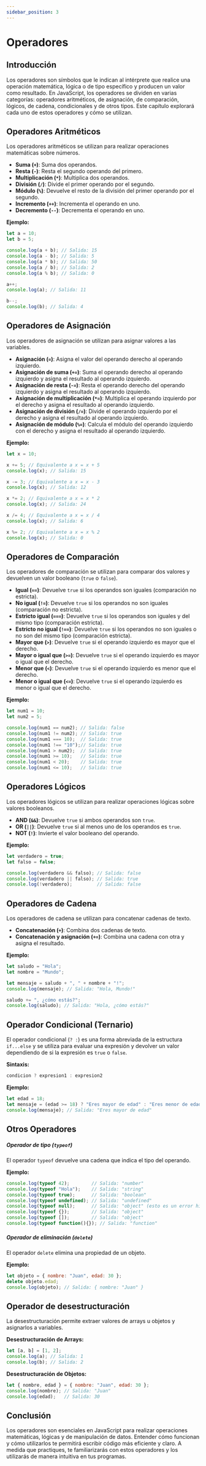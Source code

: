 ```yaml
---
sidebar_position: 3
---
```


# Operadores

## Introducción
Los operadores son símbolos que le indican al intérprete que realice una operación matemática, lógica o de tipo específico y producen un valor como resultado. En JavaScript, los operadores se dividen en varias categorías: operadores aritméticos, de asignación, de comparación, lógicos, de cadena, condicionales y de otros tipos. Este capítulo explorará cada uno de estos operadores y cómo se utilizan.

## Operadores Aritméticos
Los operadores aritméticos se utilizan para realizar operaciones matemáticas sobre números.

- **Suma (`+`)**: Suma dos operandos.
- **Resta (`-`)**: Resta el segundo operando del primero.
- **Multiplicación (`*`)**: Multiplica dos operandos.
- **División (`/`)**: Divide el primer operando por el segundo.
- **Módulo (`%`)**: Devuelve el resto de la división del primer operando por el segundo.
- **Incremento (`++`)**: Incrementa el operando en uno.
- **Decremento (`--`)**: Decrementa el operando en uno.

**Ejemplo:**

```javascript
let a = 10;
let b = 5;

console.log(a + b); // Salida: 15
console.log(a - b); // Salida: 5
console.log(a * b); // Salida: 50
console.log(a / b); // Salida: 2
console.log(a % b); // Salida: 0

a++;
console.log(a); // Salida: 11

b--;
console.log(b); // Salida: 4
```

## Operadores de Asignación
Los operadores de asignación se utilizan para asignar valores a las variables.

- **Asignación (`=`)**: Asigna el valor del operando derecho al operando izquierdo.
- **Asignación de suma (`+=`)**: Suma el operando derecho al operando izquierdo y asigna el resultado al operando izquierdo.
- **Asignación de resta (`-=`)**: Resta el operando derecho del operando izquierdo y asigna el resultado al operando izquierdo.
- **Asignación de multiplicación (`*=`)**: Multiplica el operando izquierdo por el derecho y asigna el resultado al operando izquierdo.
- **Asignación de división (`/=`)**: Divide el operando izquierdo por el derecho y asigna el resultado al operando izquierdo.
- **Asignación de módulo (`%=`)**: Calcula el módulo del operando izquierdo con el derecho y asigna el resultado al operando izquierdo.

**Ejemplo:**

```javascript
let x = 10;

x += 5; // Equivalente a x = x + 5
console.log(x); // Salida: 15

x -= 3; // Equivalente a x = x - 3
console.log(x); // Salida: 12

x *= 2; // Equivalente a x = x * 2
console.log(x); // Salida: 24

x /= 4; // Equivalente a x = x / 4
console.log(x); // Salida: 6

x %= 2; // Equivalente a x = x % 2
console.log(x); // Salida: 0
```

## Operadores de Comparación
Los operadores de comparación se utilizan para comparar dos valores y devuelven un valor booleano (`true` o `false`).

- **Igual (`==`)**: Devuelve `true` si los operandos son iguales (comparación no estricta).
- **No igual (`!=`)**: Devuelve `true` si los operandos no son iguales (comparación no estricta).
- **Estricto igual (`===`)**: Devuelve `true` si los operandos son iguales y del mismo tipo (comparación estricta).
- **Estricto no igual (`!==`)**: Devuelve `true` si los operandos no son iguales o no son del mismo tipo (comparación estricta).
- **Mayor que (`>`)**: Devuelve `true` si el operando izquierdo es mayor que el derecho.
- **Mayor o igual que (`>=`)**: Devuelve `true` si el operando izquierdo es mayor o igual que el derecho.
- **Menor que (`<`)**: Devuelve `true` si el operando izquierdo es menor que el derecho.
- **Menor o igual que (`<=`)**: Devuelve `true` si el operando izquierdo es menor o igual que el derecho.

**Ejemplo:**

```javascript
let num1 = 10;
let num2 = 5;

console.log(num1 == num2); // Salida: false
console.log(num1 != num2); // Salida: true
console.log(num1 === 10);  // Salida: true
console.log(num1 !== "10");// Salida: true
console.log(num1 > num2);  // Salida: true
console.log(num1 >= 10);   // Salida: true
console.log(num1 < 20);    // Salida: true
console.log(num1 <= 10);   // Salida: true
```

## Operadores Lógicos
Los operadores lógicos se utilizan para realizar operaciones lógicas sobre valores booleanos.

- **AND (`&&`)**: Devuelve `true` si ambos operandos son `true`.
- **OR (`||`)**: Devuelve `true` si al menos uno de los operandos es `true`.
- **NOT (`!`)**: Invierte el valor booleano del operando.

**Ejemplo:**

```javascript
let verdadero = true;
let falso = false;

console.log(verdadero && falso); // Salida: false
console.log(verdadero || falso); // Salida: true
console.log(!verdadero);         // Salida: false
```

## Operadores de Cadena
Los operadores de cadena se utilizan para concatenar cadenas de texto.

- **Concatenación (`+`)**: Combina dos cadenas de texto.
- **Concatenación y asignación (`+=`)**: Combina una cadena con otra y asigna el resultado.

**Ejemplo:**

```javascript
let saludo = "Hola";
let nombre = "Mundo";

let mensaje = saludo + ", " + nombre + "!";
console.log(mensaje); // Salida: "Hola, Mundo!"

saludo += ", ¿cómo estás?";
console.log(saludo); // Salida: "Hola, ¿cómo estás?"
```

## Operador Condicional (Ternario)
El operador condicional (`? :`) es una forma abreviada de la estructura `if...else` y se utiliza para evaluar una expresión y devolver un valor dependiendo de si la expresión es `true` o `false`.

**Sintaxis:**

```javascript
condicion ? expresion1 : expresion2
```

**Ejemplo:**

```javascript
let edad = 18;
let mensaje = (edad >= 18) ? "Eres mayor de edad" : "Eres menor de edad";
console.log(mensaje); // Salida: "Eres mayor de edad"
```

## Otros Operadores

##### Operador de tipo (`typeof`)
El operador `typeof` devuelve una cadena que indica el tipo del operando.

**Ejemplo:**

```javascript
console.log(typeof 42);        // Salida: "number"
console.log(typeof "Hola");    // Salida: "string"
console.log(typeof true);      // Salida: "boolean"
console.log(typeof undefined); // Salida: "undefined"
console.log(typeof null);      // Salida: "object" (esto es un error histórico en JavaScript)
console.log(typeof {});        // Salida: "object"
console.log(typeof []);        // Salida: "object"
console.log(typeof function(){}); // Salida: "function"
```

##### Operador de eliminación (`delete`)
El operador `delete` elimina una propiedad de un objeto.

**Ejemplo:**

```javascript
let objeto = { nombre: "Juan", edad: 30 };
delete objeto.edad;
console.log(objeto); // Salida: { nombre: "Juan" }
```

## Operador de desestructuración
La desestructuración permite extraer valores de arrays u objetos y asignarlos a variables.

**Desestructuración de Arrays:**

```javascript
let [a, b] = [1, 2];
console.log(a); // Salida: 1
console.log(b); // Salida: 2
```

**Desestructuración de Objetos:**

```javascript
let { nombre, edad } = { nombre: "Juan", edad: 30 };
console.log(nombre); // Salida: "Juan"
console.log(edad);   // Salida: 30
```

## Conclusión
Los operadores son esenciales en JavaScript para realizar operaciones matemáticas, lógicas y de manipulación de datos. Entender cómo funcionan y cómo utilizarlos te permitirá escribir código más eficiente y claro. A medida que practiques, te familiarizarás con estos operadores y los utilizarás de manera intuitiva en tus programas.
